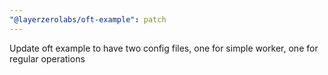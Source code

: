 ```yaml
---
"@layerzerolabs/oft-example": patch
---
```


Update oft example to have two config files, one for simple worker, one for regular operations

